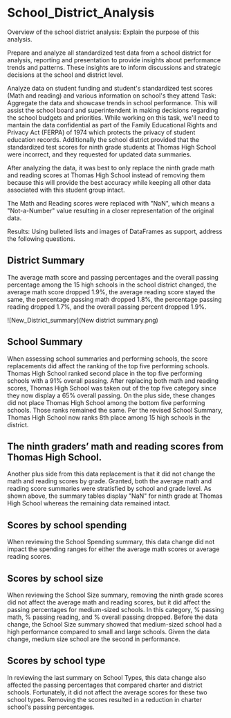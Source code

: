 # School_District_Analysis

Overview of the school district analysis: Explain the purpose of this analysis.

Prepare and analyze all standardized test data from a school district for analysis, reporting and presentation to provide insights about performance trends and patterns.
These insights are to inform discussions and strategic decisions at the school and district level. 

Analyze data on student funding and student's standardized test scores (Math and reading) and various information on school's they attend
Task: Aggregate the data and showcase trends in school performance. This will assist the school board and superintendent in making decisions regarding the school budgets
and priorities. While working on this task, we'll need to mantain the data confidential as part of the Family Educational Rights and Privacy Act (FERPA) of 1974 which
protects the privacy of student education records. 
Additionally the school district provided that the standardized test scores for ninth grade students at Thomas High School were incorrect, and they requested for updated data summaries.

After analyzing the data, it was best to only replace the ninth grade math and reading scores at Thomas High School instead of removing them because this will provide the best accuracy while keeping all other data associated with this student group intact.

The Math and Reading scores were replaced with "NaN", which means a "Not-a-Number" value resulting in a closer representation of the original data.

Results: Using bulleted lists and images of DataFrames as support, address the following questions.

## District Summary
The average math score and passing percentages and the overall passing percentage among the 15 high schools in the school district changed, the average math score dropped 1.9%, the average reading score stayed the same, the percentage passing math dropped 1.8%, the percentage passing reading dropped 1.7%, and the overall passing percent dropped 1.9%.

![New_District_summary](New district summary.png)


## School Summary

When assessing school summaries and performing schools, the score replacements did affect the ranking of the top five performing schools. Thomas High School ranked second place in the top five performing schools with a 91% overall passing. After replacing both math and reading scores, Thomas High School was taken out of the top five category since they now display a 65% overall passing. On the plus side, these changes did not place Thomas High School among the bottom five performing schools. Those ranks remained the same. Per the revised School Summary, Thomas High School now ranks 8th place among 15 high schools in the district.

## The ninth graders’ math and reading scores from Thomas High School.
Another plus side from this data replacement is that it did not change the math and reading scores by grade. Granted, both the average math and reading score summaries were stratisfied by school and grade level. As shown above, the summary tables display "NaN" for ninth grade at Thomas High School whereas the remaining data remained intact.
## Scores by school spending
When reviewing the School Spending summary, this data change did not impact the spending ranges for either the average math scores or average reading scores. 
## Scores by school size
When reviewing the School Size summary, removing the ninth grade scores did not affect the average math and reading scores, but it did affect the passing percentages for medium-sized schools. In this category, % passing math, % passing reading, and % overall passing dropped. Before the data change, the School Size summary showed that medium-sized school had a high performance compared to small and large schools. Given the data change, medium size school are the second in performance.
## Scores by school type
In reviewing the last summary on School Types, this data change also affected the passing percentages that compared charter and district schools. Fortunately, it did not affect the average scores for these two school types. Removing the scores resulted in a reduction in charter school's passing percentages.
